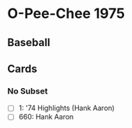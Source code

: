 # O-Pee-Chee 1975 
## Baseball

## Cards

### No Subset
- [ ] 1: '74 Highlights (Hank Aaron)<br>
- [ ] 660: Hank Aaron<br>
